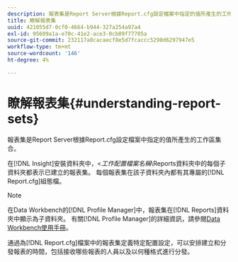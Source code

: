 ```yaml
---
description: 報表集是Report Server根據Report.cfg設定檔案中指定的值所產生的工作區集合。
title: 瞭解報表集
uuid: 421055d7-0cf0-4664-b944-327a254a97a4
exl-id: 95609a1a-e70c-41e2-ace3-0cb09f77705a
source-git-commit: 232117a8cacaecf8e5d7fcaccc5290d6297947e5
workflow-type: tm+mt
source-wordcount: '146'
ht-degree: 4%

---
```


# 瞭解報表集{#understanding-report-sets}

報表集是Report Server根據Report.cfg設定檔案中指定的值所產生的工作區集合。

在[!DNL Insight]安裝資料夾中，&lt;*工作配置檔案名稱*\Reports資料夾中的每個子資料夾都表示已建立的報表集。 每個報表集在該子資料夾內都有其專屬的[!DNL Report.cfg]組態檔。

>[!NOTE]
>
>在Data Workbench的[!DNL Profile Manager]中，報表集在[!DNL Reports]資料夾中顯示為子資料夾。 有關[!DNL Profile Manager]的詳細資訊，請參閱[Data Workbench使用手冊](https://experienceleague.adobe.com/docs/data-workbench/using/home.html#Data_Workbench_Help)。

通過為[!DNL Report.cfg]檔案中的報表集定義特定配置設定，可以安排建立和分發報表的時間，包括接收哪些報表的人員以及以何種格式進行分發。
